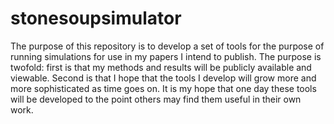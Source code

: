 # stonesoupsimulator
The purpose of this repository is to develop a set of tools for the purpose of running simulations for use in my papers I intend to publish.
The purpose is twofold: first is that my methods and results will be publicly available and viewable. Second is that I hope that the tools
I develop will grow more and more sophisticated as time goes on. It is my hope that one day these tools will be developed to the point
others may find them useful in their own work.
